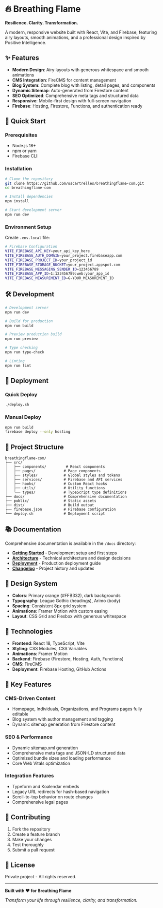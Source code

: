 # 🔥 Breathing Flame

**Resilience. Clarity. Transformation.**

A modern, responsive website built with React, Vite, and Firebase, featuring airy layouts, smooth animations, and a professional design inspired by Positive Intelligence.

## ✨ Features

- **Modern Design**: Airy layouts with generous whitespace and smooth animations
- **CMS Integration**: FireCMS for content management
- **Blog System**: Complete blog with listing, detail pages, and components
- **Dynamic Sitemap**: Auto-generated from Firestore content
- **SEO Optimized**: Comprehensive meta tags and structured data
- **Responsive**: Mobile-first design with full-screen navigation
- **Firebase**: Hosting, Firestore, Functions, and authentication ready

## 🚀 Quick Start

### Prerequisites
- Node.js 18+
- npm or yarn
- Firebase CLI

### Installation

```bash
# Clone the repository
git clone https://github.com/oscartrelles/breathingflame-com.git
cd breathingflame-com

# Install dependencies
npm install

# Start development server
npm run dev
```

### Environment Setup

Create `.env.local` file:
```bash
# Firebase Configuration
VITE_FIREBASE_API_KEY=your_api_key_here
VITE_FIREBASE_AUTH_DOMAIN=your_project.firebaseapp.com
VITE_FIREBASE_PROJECT_ID=your_project_id
VITE_FIREBASE_STORAGE_BUCKET=your_project.appspot.com
VITE_FIREBASE_MESSAGING_SENDER_ID=123456789
VITE_FIREBASE_APP_ID=1:123456789:web:your_app_id
VITE_FIREBASE_MEASUREMENT_ID=G-YOUR_MEASUREMENT_ID
```

## 🛠 Development

```bash
# Development server
npm run dev

# Build for production
npm run build

# Preview production build
npm run preview

# Type checking
npm run type-check

# Linting
npm run lint
```

## 🚀 Deployment

### Quick Deploy
```bash
./deploy.sh
```

### Manual Deploy
```bash
npm run build
firebase deploy --only hosting
```

## 📁 Project Structure

```
breathingflame-com/
├── src/
│   ├── components/         # React components
│   ├── pages/             # Page components
│   ├── styles/            # Global styles and tokens
│   ├── services/          # Firebase and API services
│   ├── hooks/             # Custom React hooks
│   ├── utils/             # Utility functions
│   └── types/             # TypeScript type definitions
├── docs/                  # Comprehensive documentation
├── public/                # Static assets
├── dist/                  # Build output
├── firebase.json          # Firebase configuration
└── deploy.sh              # Deployment script
```

## 📚 Documentation

Comprehensive documentation is available in the `/docs` directory:

- **[Getting Started](docs/getting-started.md)** - Development setup and first steps
- **[Architecture](docs/architecture.md)** - Technical architecture and design decisions
- **[Deployment](docs/deployment.md)** - Production deployment guide
- **[Changelog](docs/changelog.md)** - Project history and updates

## 🎨 Design System

- **Colors**: Primary orange (#FFB332), dark backgrounds
- **Typography**: League Gothic (headings), Arimo (body)
- **Spacing**: Consistent 8px grid system
- **Animations**: Framer Motion with custom easing
- **Layout**: CSS Grid and Flexbox with generous whitespace

## 🔧 Technologies

- **Frontend**: React 18, TypeScript, Vite
- **Styling**: CSS Modules, CSS Variables
- **Animations**: Framer Motion
- **Backend**: Firebase (Firestore, Hosting, Auth, Functions)
- **CMS**: FireCMS
- **Deployment**: Firebase Hosting, GitHub Actions

## 📱 Key Features

### CMS-Driven Content
- Homepage, Individuals, Organizations, and Programs pages fully editable
- Blog system with author management and tagging
- Dynamic sitemap generation from Firestore content

### SEO & Performance
- Dynamic sitemap.xml generation
- Comprehensive meta tags and JSON-LD structured data
- Optimized bundle sizes and loading performance
- Core Web Vitals optimization

### Integration Features
- Typeform and Koalendar embeds
- Legacy URL redirects for hash-based navigation
- Scroll-to-top behavior on route changes
- Comprehensive legal pages

## 🤝 Contributing

1. Fork the repository
2. Create a feature branch
3. Make your changes
4. Test thoroughly
5. Submit a pull request

## 📄 License

Private project - All rights reserved.

---

**Built with ❤️ for Breathing Flame**

*Transform your life through resilience, clarity, and transformation.*